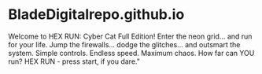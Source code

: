 # BladeDigitalrepo.github.io
Welcome to HEX RUN: Cyber  Cat Full Edition!  Enter the neon grid... and run for your life.  Jump the firewalls... dodge the glitches... and outsmart the system.  Simple controls. Endless speed.  Maximum chaos.  How far can YOU run?  HEX RUN - press start, if you dare."
